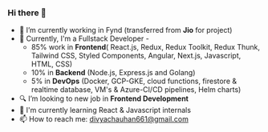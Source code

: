 ### Hi there 👋

- 🔭 I’m currently working in Fynd (transferred from **Jio** for project)
- 🌱 Currently, I'm a Fullstack Developer -
  - 85% work in **Frontend**( React.js, Redux, Redux Toolkit, Redux Thunk, Tailwind CSS, Styled Components, Angular, Next.js, Javascript, HTML, CSS)
  -  10% in **Backend** (Node.js, Express.js and Golang)
  -  5% in **DevOps** (Docker, GCP-GKE, cloud functions, firestore & realtime database, VM's & Azure-CI/CD pipelines, Helm charts)
- 🔍 I’m looking to new job in **Frontend Development**
- 📝 I'm currently learning React & Javascript internals
- 📫 How to reach me: divyachauhan661@gmail.com

